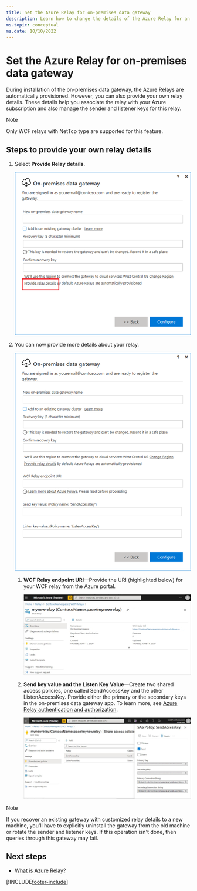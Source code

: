 ```yaml
---
title: Set the Azure Relay for on-premises data gateway
description: Learn how to change the details of the Azure Relay for an on-premises data gateway.
ms.topic: conceptual
ms.date: 10/10/2022
---
```


# Set the Azure Relay for on-premises data gateway

During installation of the on-premises data gateway, the Azure Relays are automatically provisioned. However, you can also provide your own relay details. These details help you associate the relay with your Azure subscription and also manage the sender and listener keys for this relay.

>[!NOTE]
> Only WCF relays with NetTcp type are supported for this feature.

## Steps to provide your own relay details

1. Select **Provide Relay details**.

   ![Select Provide Relay details.](media/service-gateway-azure-relay/configure-gateway-2.png)

2. You can now provide more details about your relay.

   ![Provide additional relay details.](media/service-gateway-azure-relay/provide-relay-details.png)

   1. **WCF Relay endpoint URI**&mdash;Provide the URI (highlighted below) for your WCF relay from the Azure portal.

      ![Provide the WCF relay URI.](media/service-gateway-azure-relay/wfc-relay-uri.png)
  
   2. **Send key value and the Listen Key Value**&mdash;Create two shared access policies, one called SendAccessKey and the other ListenAccessKey. Provide either the primary or the secondary keys in the on-premises data gateway app. To learn more, see [Azure Relay authentication and authorization](/azure/azure-relay/relay-authentication-and-authorization).

       ![Send and listen access keys.](media/service-gateway-azure-relay/send-access-key-policy.png)

>[!Note]
>If you recover an existing gateway with customized relay details to a new machine, you'll have to explicitly uninstall the gateway from the old machine or rotate the sender and listener keys. If this operation isn't done, then queries through this gateway may fail.

## Next steps

- [What is Azure Relay?](/azure/azure-relay/relay-what-is-it)

[!INCLUDE[footer-include](../includes/footer-banner.md)]
